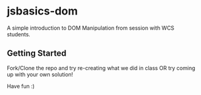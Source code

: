 # jsbasics-dom

A simple introduction to DOM Manipulation from session with WCS students. 

## Getting Started
Fork/Clone the repo and try re-creating what we did in class OR try coming up with your own solution!

Have fun :)
